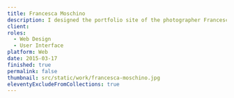 ```yaml
---
title: Francesca Moschino
description: I designed the portfolio site of the photographer Francesca Moscino.
client: 
roles:
  - Web Design
  - User Interface
platform: Web
date: 2015-03-17
finished: true
permalink: false
thumbnail: src/static/work/francesca-moschino.jpg
eleventyExcludeFromCollections: true
---
```

